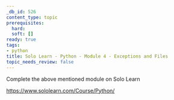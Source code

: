 ```yaml
---
_db_id: 526
content_type: topic
prerequisites:
  hard:
  soft: []
ready: true
tags:
- python
title: Solo Learn - Python - Module 4 - Exceptions and Files
topic_needs_review: false
---
```


Complete the above mentioned module on Solo Learn

https://www.sololearn.com/Course/Python/